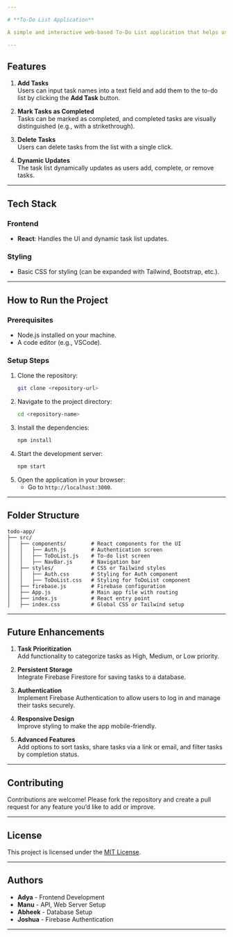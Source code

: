 ```yaml
---

# **To-Do List Application**

A simple and interactive web-based To-Do List application that helps users organize their tasks. Users can add, delete, and mark tasks as completed with a clean and responsive interface.

---
```


## **Features**

1. **Add Tasks**  
   Users can input task names into a text field and add them to the to-do list by clicking the **Add Task** button.

2. **Mark Tasks as Completed**  
   Tasks can be marked as completed, and completed tasks are visually distinguished (e.g., with a strikethrough).

3. **Delete Tasks**  
   Users can delete tasks from the list with a single click.

4. **Dynamic Updates**  
   The task list dynamically updates as users add, complete, or remove tasks.

---

## **Tech Stack**

### **Frontend**
- **React**: Handles the UI and dynamic task list updates.

### **Styling**
- Basic CSS for styling (can be expanded with Tailwind, Bootstrap, etc.).

---

## **How to Run the Project**

### **Prerequisites**
- Node.js installed on your machine.
- A code editor (e.g., VSCode).

### **Setup Steps**
1. Clone the repository:
   ```bash
   git clone <repository-url>
   ```
2. Navigate to the project directory:
   ```bash
   cd <repository-name>
   ```
3. Install the dependencies:
   ```bash
   npm install
   ```
4. Start the development server:
   ```bash
   npm start
   ```
5. Open the application in your browser:
   - Go to `http://localhost:3000`.

---

## **Folder Structure**

```
todo-app/
├── src/
│   ├── components/        # React components for the UI
│   │   ├── Auth.js        # Authentication screen
│   │   ├── ToDoList.js    # To-do list screen
│   │   ├── NavBar.js      # Navigation bar
│   ├── styles/            # CSS or Tailwind styles
│   │   ├── Auth.css       # Styling for Auth component
│   │   ├── ToDoList.css   # Styling for ToDoList component
│   ├── firebase.js        # Firebase configuration
│   ├── App.js             # Main app file with routing
│   ├── index.js           # React entry point
│   ├── index.css          # Global CSS or Tailwind setup

```

---

## **Future Enhancements**

1. **Task Prioritization**  
   Add functionality to categorize tasks as High, Medium, or Low priority.

2. **Persistent Storage**  
   Integrate Firebase Firestore for saving tasks to a database.

3. **Authentication**  
   Implement Firebase Authentication to allow users to log in and manage their tasks securely.

4. **Responsive Design**  
   Improve styling to make the app mobile-friendly.

5. **Advanced Features**  
   Add options to sort tasks, share tasks via a link or email, and filter tasks by completion status.

---

## **Contributing**

Contributions are welcome! Please fork the repository and create a pull request for any feature you’d like to add or improve.

---

## **License**

This project is licensed under the [MIT License](LICENSE).

---

## **Authors**

- **Adya** - Frontend Development  
- **Manu** - API, Web Server Setup
- **Abheek** - Database Setup
- **Joshua** - Firebase Authentication  

---
